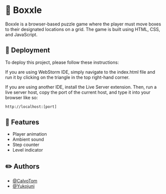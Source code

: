 # 📖 Boxxle

Boxxle is a browser-based puzzle game where the player must move boxes to their designated locations on a grid. The game is built using HTML, CSS, and JavaScript.

## 🚀 Deployment

To deploy this project, please follow these instructions:

If you are using WebStorm IDE, simply navigate to the index.html file and run it by clicking on the triangle in the top right-hand corner.

If you are using another IDE, install the Live Server extension. Then, run a live server host, copy the port of the current host, and type it into your browser like so:

```bash
http://localhost:[port]
```

## 🔧 Features

- Player animation
- Ambient sound
- Step counter
- Level indicator

## ✏️ Authors

- [@CalvoTom](https://github.com/CalvoTom)
- [@Yukojuni](https://github.com/Yukojuni)